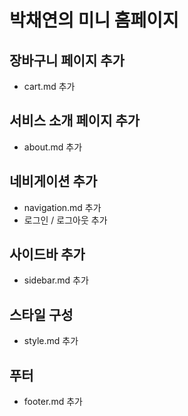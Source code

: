 # 박채연의 미니 홈페이지

## 장바구니 페이지 추가

-   cart.md 추가

## 서비스 소개 페이지 추가

-   about.md 추가

## 네비게이션 추가

-   navigation.md 추가
-   로그인 / 로그아웃 추가

## 사이드바 추가

-   sidebar.md 추가

## 스타일 구성

-   style.md 추가

## 푸터

-   footer.md 추가
